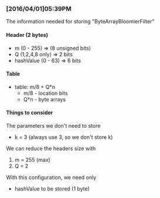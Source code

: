 ### [2016/04/01]05:39PM

The information needed for storing "ByteArrayBloomierFilter"

#### Header (2 bytes)
* m (0 - 255) => (8 unsigned bits)
* Q (1,2,4,8 only) => 2 bits
* hashValue (0 - 63) => 6 bits

#### Table
* table: m/8 + Q*n
    * m/8 - location bits
    * Q*n - byte arrays

#### Things to consider

The parameters we don't need to store
* k = 3 (always use 3, so we don't store k)

We can reduce the headers size with

1. m = 255 (max)
2. Q = 2

With this configuration, we need only

* hashValue to be stored (1 byte)